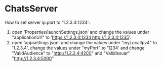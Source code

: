 # ChatsServer

How to set server ip:port to '1.2.3.4:1234':


1. open 'Properties/launchSettings.json' and change the values under "applicationUrl" to 'https://1.2.3.4:1234,http://1.2.3.4:1235'.
2. open 'appsettings.json' and change the values under "myLocalIpv4" to '1.2.3.4', change the values under "myPort" to '1234'
and change "ValidAudience" to "http://1.2.3.4:4200" and "ValidIssuer" "http://1.2.3.4:5000" 


